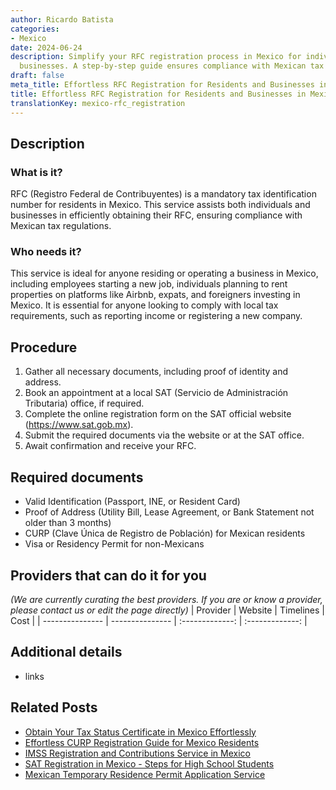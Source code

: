 ```yaml
---
author: Ricardo Batista
categories:
- Mexico
date: 2024-06-24
description: Simplify your RFC registration process in Mexico for individuals and
  businesses. A step-by-step guide ensures compliance with Mexican tax regulations.
draft: false
meta_title: Effortless RFC Registration for Residents and Businesses in Mexico
title: Effortless RFC Registration for Residents and Businesses in Mexico
translationKey: mexico-rfc_registration
---
```



## Description
### What is it?
RFC (Registro Federal de Contribuyentes) is a mandatory tax identification number for residents in Mexico. This service assists both individuals and businesses in efficiently obtaining their RFC, ensuring compliance with Mexican tax regulations.

### Who needs it?
This service is ideal for anyone residing or operating a business in Mexico, including employees starting a new job, individuals planning to rent properties on platforms like Airbnb, expats, and foreigners investing in Mexico. It is essential for anyone looking to comply with local tax requirements, such as reporting income or registering a new company.

## Procedure

1. Gather all necessary documents, including proof of identity and address.
2. Book an appointment at a local SAT (Servicio de Administración Tributaria) office, if required.
3. Complete the online registration form on the SAT official website (https://www.sat.gob.mx).
4. Submit the required documents via the website or at the SAT office.
5. Await confirmation and receive your RFC.


## Required documents

- Valid Identification (Passport, INE, or Resident Card)
- Proof of Address (Utility Bill, Lease Agreement, or Bank Statement not older than 3 months)
- CURP (Clave Única de Registro de Población) for Mexican residents
- Visa or Residency Permit for non-Mexicans


## Providers that can do it for you
_(We are currently curating the best providers. If you are or know a provider, please contact us or edit the page directly)_
| Provider        |     Website     |     Timelines    |       Cost      |
| --------------- | --------------- |  :-------------: | :-------------: |

## Additional details

- links

## Related Posts

- [Obtain Your Tax Status Certificate in Mexico Effortlessly](https://tramitit.com/english/guides/mexico/tax_status_certificate/)
- [Effortless CURP Registration Guide for Mexico Residents](https://tramitit.com/english/guides/mexico/curp_registration/)
- [IMSS Registration and Contributions Service in Mexico](https://tramitit.com/english/guides/mexico/imss_enrollment/)
- [SAT Registration in Mexico - Steps for High School Students](https://tramitit.com/english/guides/mexico/sat_registration/)
- [Mexican Temporary Residence Permit Application Service](https://tramitit.com/english/guides/mexico/temporary_residence_permit/)